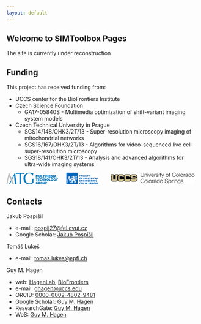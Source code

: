 ```yaml
---
layout: default
---
```


## Welcome to SIMToolbox Pages

The site is currently under reconstruction

## Funding

This project has received funding from:

* UCCS center for the BioFrontiers Institute
* Czech Science Foundation
  - GA17-05840S - Multimedia optimization of shift-variant imaging system models
* Czech Technical University in Prague
  - SGS14/148/OHK3/2T/13 - Super-resolution microscopy imaging of mitochondrial networks
  - SGS16/167/OHK3/2T/13 - Algorithms for video-sequenced live cell super-resolution microscopy
  - SGS18/141/OHK3/2T/13 - Analysis and advanced algorithms for ultra-wide imaging systems

<div style="display: flex; text-align: center;">
  <div style="margin-right: 10px;">
    <img src="media/mmtg.svg" alt="MMTG" height="30px">
  </div>
  <div style="flex-grow: 1; margin-right: 10px;">
    <img src="media/electrical_engineering.svg" alt="FEE, CTU in Prague" height="30px">
  </div>
  <div style="flex-grow: 1;">
    <img src="media/UCCS_Signature.svg" alt="UCCS" height="30px">
  </div>
</div>

## Contacts

Jakub Pospíšil
* e-mail: [pospij27@fel.cvut.cz](pospij27@fel.cvut.cz)
* Google Scholar: [Jakub Pospíšil](https://scholar.google.com/citations?user=zz6YRgcAAAAJ&hl=en&oi=sra)

Tomáš Lukeš
* e-mail: [tomas.lukes@epfl.ch](tomas.lukes@epfl.ch)

Guy M. Hagen
* web: [HagenLab](https://sites.google.com/view/hagen-lab), [BioFrontiers](https://biofrontiers.uccs.edu/)
* e-mail: [ghagen@uccs.edu](ghagen@uccs.edu)
* ORCID: [0000-0002-4802-9481](https://orcid.org/0000-0002-4802-9481)
* Google Scholar: [Guy M. Hagen](https://scholar.google.com/citations?user=dOeqmE0AAAAJ&hl=en)
* ResearchGate: [Guy M. Hagen](https://www.researchgate.net/profile/Guy_Hagen)
* WoS: [Guy M. Hagen](https://app.webofknowledge.com/author/record/170726?lang=en_US&SID=F2ZIIVRn7by1Egvjp9K)

